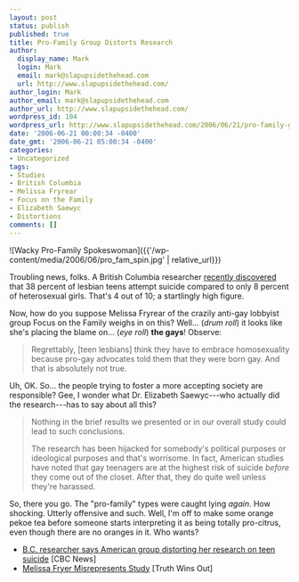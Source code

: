 ```yaml
---
layout: post
status: publish
published: true
title: Pro-Family Group Distorts Research
author:
  display_name: Mark
  login: Mark
  email: mark@slapupsidethehead.com
  url: http://www.slapupsidethehead.com/
author_login: Mark
author_email: mark@slapupsidethehead.com
author_url: http://www.slapupsidethehead.com/
wordpress_id: 104
wordpress_url: http://www.slapupsidethehead.com/2006/06/21/pro-family-groups-distort-research/
date: '2006-06-21 00:00:34 -0400'
date_gmt: '2006-06-21 05:00:34 -0400'
categories:
- Uncategorized
tags:
- Studies
- British Columbia
- Melissa Fryrear
- Focus on the Family
- Elizabeth Saewyc
- Distortions
comments: []
---
```

![Wacky Pro-Family Spokeswoman]({{'/wp-content/media/2006/06/pro_fam_spin.jpg' | relative_url}})

Troubling news, folks. A British Columbia researcher [recently discovered](http://www.thestar.com/NASApp/cs/ContentServer?pagename=thestar/Layout/Article_Type1&c=Article&cid=1149189012992&call_pageid=991479973472&col=991929131147 "Extremely unfortunate numbers") that 38 percent of lesbian teens attempt suicide compared to only 8 percent of heterosexual girls. That's 4 out of 10; a startlingly high figure.

Now, how do you suppose Melissa Fryrear of the crazily anti-gay lobbyist group Focus on the Family weighs in on this? Well... (_drum roll_) it looks like she's placing the blame on... (_eye roll_) **the gays**! Observe:

> Regrettably, [teen lesbians] think they have to embrace homosexuality because pro-gay advocates told them that they were born gay. And that is absolutely not true.

Uh, OK. So... the people trying to foster a more accepting society are responsible? Gee, I wonder what Dr. Elizabeth Saewyc---who actually did the research---has to say about all this?

> Nothing in the brief results we presented or in our overall study could lead to such conclusions.
> 
> The research has been hijacked for somebody's political purposes or ideological purposes and that's worrisome. In fact, American studies have noted that gay teenagers are at the highest risk of suicide _before_ they come out of the closet. After that, they do quite well unless they're harassed.

So, there you go. The "pro-family" types were caught lying _again_. How shocking. Utterly offensive and such. Well, I'm off to make some orange pekoe tea before someone starts interpreting it as being totally pro-citrus, even though there are no oranges in it. Who wants?

- [B.C. researcher says American group distorting her research on teen suicide](http://www.cbc.ca/cp/health/060619/x061932.html) [CBC News]
- [Melissa Fryer Misrepresents Study](http://www.waynebesen.com/2006/06/breaking-news.html) [Truth Wins Out]
